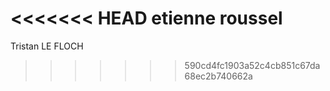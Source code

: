 <<<<<<< HEAD
etienne roussel
=======
Tristan LE FLOCH
>>>>>>> 590cd4fc1903a52c4cb851c67da68ec2b740662a

